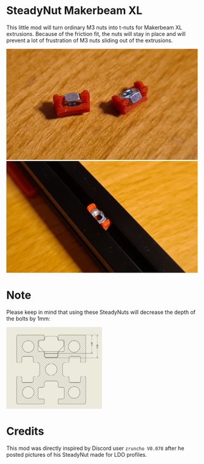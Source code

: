 # SteadyNut Makerbeam XL

This little mod will turn ordinary M3 nuts into t-nuts for Makerbeam XL extrusions. Because of the friction fit, the nuts will stay in place and will prevent a lot of frustration of M3 nuts sliding out of the extrusions.

![Picture1](./Pictures/1.jpg)
![Picture2](./Pictures/2.jpg)

# Note
Please keep in mind that using these SteadyNuts will decrease the depth of the bolts by 1mm:

<img src="./Pictures/3.png" width=50% />

# Credits
This mod was directly inspired by Discord user `zruncho V0.078` after he posted pictures of his SteadyNut made for LDO profiles.
